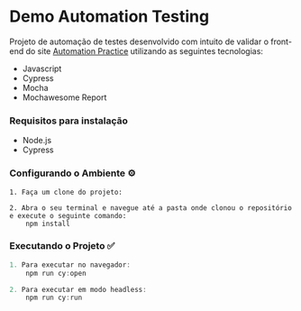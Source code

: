 # Demo Automation Testing

Projeto de automação de testes desenvolvido com intuito de validar o front-end do site [Automation Practice](http://demo.automationtesting.in/) utilizando as seguintes tecnologias:

 - Javascript
 - Cypress
 - Mocha
 - Mochawesome Report

### Requisitos para instalação ###

* Node.js
* Cypress

### Configurando o Ambiente :gear: ###

```shell
1. Faça um clone do projeto:

2. Abra o seu terminal e navegue até a pasta onde clonou o repositório e execute o seguinte comando:
    npm install
```

### Executando o Projeto :white_check_mark:

```javascript
1. Para executar no navegador:
    npm run cy:open

2. Para executar em modo headless:
    npm run cy:run
```
